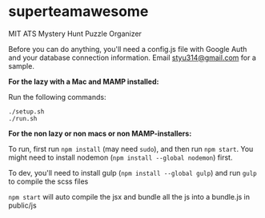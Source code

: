 # superteamawesome
MIT ATS Mystery Hunt Puzzle Organizer

Before you can do anything, you'll need a config.js file with Google Auth and your database connection information. Email styu314@gmail.com for a sample.

**For the lazy with a Mac and MAMP installed:**

Run the following commands:

```
./setup.sh
./run.sh
```

**For the non lazy or non macs or non MAMP-installers:**

To run, first run `npm install` (may need `sudo`), and then run `npm start`.
You might need to install nodemon (`npm install --global nodemon`) first.

To dev, you'll need to install gulp (`npm install --global gulp`) and run `gulp` to compile the scss files

`npm start` will auto compile the jsx and bundle all the js into a bundle.js in public/js
